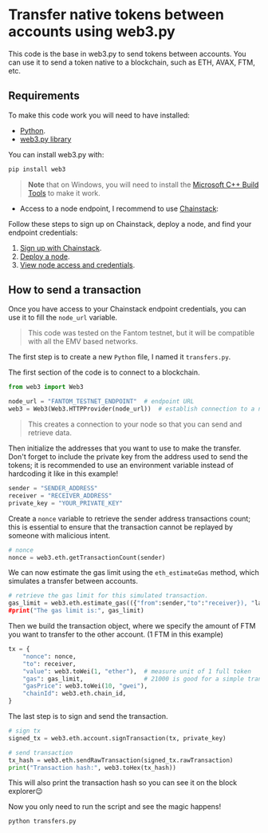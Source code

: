 # Transfer native tokens between accounts using web3.py

This code is the base in web3.py to send tokens between accounts. You can use it to send a token native to a blockchain, such as ETH, AVAX, FTM, etc. 

## Requirements 

To make this code work you will need to have installed:

- [Python](https://www.python.org/downloads/).
- [web3.py library](https://web3py.readthedocs.io/en/stable/quickstart.html)

You can install web3.py with:

```sh
pip install web3
```

> **Note** that on Windows, you will need to install the [Microsoft C++ Build Tools](https://visualstudio.microsoft.com/visual-cpp-build-tools/) to make it work.

- Access to a node endpoint, I recommend to use [Chainstack](https://chainstack.com/):

Follow these steps to sign up on Chainstack, deploy a node, and find your endpoint credentials:

  1. [Sign up with Chainstack](https://console.chainstack.com/user/account/create).
  1. [Deploy a node](https://docs.chainstack.com/platform/join-a-public-network).
  1. [View node access and credentials](https://docs.chainstack.com/platform/view-node-access-and-credentials).

## How to send a transaction

Once you have access to your Chainstack endpoint credentials, you can use it to fill the `node_url` variable. 

> This code was tested on the Fantom testnet, but it will be compatible with all the EMV based networks. 


The first step is to create a new `Python` file, I named it `transfers.py`. 

The first section of the code is to connect to a blockchain.

```py
from web3 import Web3

node_url = "FANTOM_TESTNET_ENDPOINT"  # endpoint URL
web3 = Web3(Web3.HTTPProvider(node_url))  # establish connection to a node
```

> This creates a connection to your node so that you can send and retrieve data.

Then initialize the addresses that you want to use to make the transfer. Don't forget to include the private key from the address used to send the tokens; it is recommended to use an environment variable instead of hardcoding it like in this example!

```py
sender = "SENDER_ADDRESS"
receiver = "RECEIVER_ADDRESS"
private_key = "YOUR_PRIVATE_KEY"
```

Create a `nonce` variable to retrieve the sender address transactions count; this is essential to ensure that the transaction cannot be replayed by someone with malicious intent.

```py
# nonce
nonce = web3.eth.getTransactionCount(sender)
```

We can now estimate the gas limit using the `eth_estimateGas` method, which simulates a transfer between accounts.

```py
# retrieve the gas limit for this simulated transaction.
gas_limit = web3.eth.estimate_gas(({"from":sender,"to":"receiver}), "latest")
#print("The gas limit is:", gas_limit)
```

Then we build the transaction object, where we specify the amount of FTM you want to transfer to the other account. (1 FTM in this example)

```py
tx = {
    "nonce": nonce,
    "to": receiver,
    "value": web3.toWei(1, "ether"),  # measure unit of 1 full token
    "gas": gas_limit,                 # 21000 is good for a simple transfer
    "gasPrice": web3.toWei(10, "gwei"),
    "chainId": web3.eth.chain_id,
}
```

The last step is to sign and send the transaction.

```py
# sign tx
signed_tx = web3.eth.account.signTransaction(tx, private_key)

# send transaction
tx_hash = web3.eth.sendRawTransaction(signed_tx.rawTransaction)
print("Transaction hash:", web3.toHex(tx_hash))
```

This will also print the transaction hash so you can see it on the block explorer😉

Now you only need to run the script and see the magic happens!

```sh
python transfers.py
```
